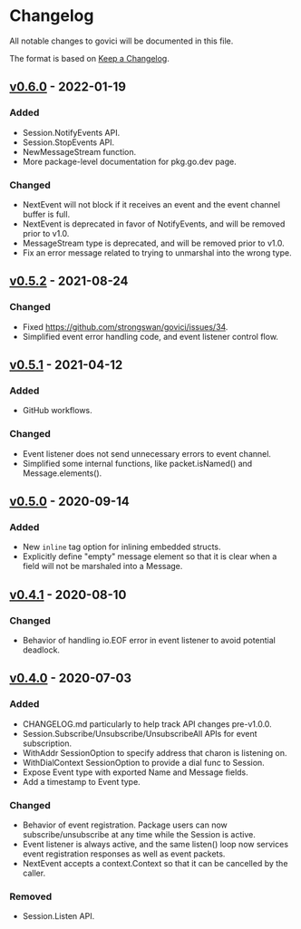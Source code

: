 # Changelog
All notable changes to govici will be documented in this file.

The format is based on [Keep a Changelog](https://keepachangelog.com/en/1.0.0/).

## [v0.6.0] - 2022-01-19

### Added
- Session.NotifyEvents API.
- Session.StopEvents API.
- NewMessageStream function.
- More package-level documentation for pkg.go.dev page.

### Changed
- NextEvent will not block if it receives an event and the event channel buffer is full.
- NextEvent is deprecated in favor of NotifyEvents, and will be removed prior to v1.0.
- MessageStream type is deprecated, and will be removed prior to v1.0.
- Fix an error message related to trying to unmarshal into the wrong type.

## [v0.5.2] - 2021-08-24

### Changed
- Fixed https://github.com/strongswan/govici/issues/34.
- Simplified event error handling code, and event listener control flow.

## [v0.5.1] - 2021-04-12

### Added
- GitHub workflows.

### Changed
- Event listener does not send unnecessary errors to event channel.
- Simplified some internal functions, like packet.isNamed() and Message.elements().

## [v0.5.0] - 2020-09-14

### Added
- New `inline` tag option for inlining embedded structs.
- Explicitly define "empty" message element so that it is clear when a field
  will not be marshaled into a Message.

## [v0.4.1] - 2020-08-10

### Changed
- Behavior of handling io.EOF error in event listener to avoid potential deadlock.

## [v0.4.0] - 2020-07-03

### Added
- CHANGELOG.md particularly to help track API changes pre-v1.0.0.
- Session.Subscribe/Unsubscribe/UnsubscribeAll APIs for event subscription.
- WithAddr SessionOption to specify address that charon is listening on.
- WithDialContext SessionOption to provide a dial func to Session.
- Expose Event type with exported Name and Message fields.
- Add a timestamp to Event type.

### Changed
- Behavior of event registration. Package users can now subscribe/unsubscribe at
  any time while the Session is active.
- Event listener is always active, and the same listen() loop now services event
  registration responses as well as event packets.
- NextEvent accepts a context.Context so that it can be cancelled by the caller.

### Removed
- Session.Listen API.

[Unreleased]: https://github.com/strongswan/govici/compare/v0.6.0...HEAD
[v0.4.0]: https://github.com/strongswan/govici/compare/v0.3.0...v0.4.0
[v0.4.1]: https://github.com/strongswan/govici/compare/v0.4.0...v0.4.1
[v0.5.0]: https://github.com/strongswan/govici/compare/v0.4.1...v0.5.0
[v0.5.1]: https://github.com/strongswan/govici/compare/v0.5.0...v0.5.1
[v0.5.2]: https://github.com/strongswan/govici/compare/v0.5.1...v0.5.2
[v0.6.0]: https://github.com/strongswan/govici/compare/v0.5.2...v0.6.0
